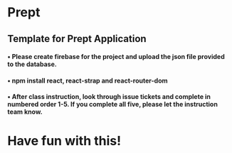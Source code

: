 # Prept

## Template for Prept Application

#### • Please create firebase for the project and upload the json file provided to the database. 

#### • npm install react, react-strap and react-router-dom

#### • After class instruction, look through issue tickets and complete in numbered order 1-5. If you complete all five, please let the instruction team know.
# Have fun with this!
